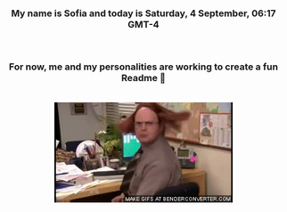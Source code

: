 


<div align="center">
<h3 >My name is Sofia and today is Saturday, 4 September, 06:17 GMT-4</h3><br>
<h3 >For now, me and my personalities are working to create a fun Readme 👋
</h3><br>
<img src='img/dwight.gif' alt='working...'/>
</div>
